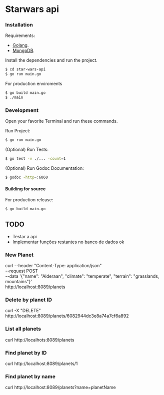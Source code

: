 # Starwars api


### Installation

Requirements:

- [Golang](https://golang.org.dl/).
- [MongoDB](https://mongodb.com).

Install the dependencies and run the project.

```sh
$ cd star-wars-api
$ go run main.go
```

For production enviroments

```sh
$ go build main.go
$ ./main
```

### Development
Open your favorite Terminal and run these commands.

Run Project:
```sh
$ go run main.go
```

(Optional) Run Tests:
```sh
$ go test -v ./... -count=1
```

(Optional) Run Godoc Documentation:
```sh
$ godoc -http=:6060
```

#### Building for source
For production release:
```sh
$ go build main.go
```

## TODO
* Testar a api
* Implementar funções restantes no banco de dados ok

### New Planet
curl --header "Content-Type: application/json" \
  --request POST \
  --data '{"name": "Alderaan", "climate": "temperate", "terrain": "grasslands, mountains"}' \
  http://localhost:8089/planets

### Delete by planet ID
curl -X "DELETE" http://localhost:8089/planets/6082944dc3e8a74a7cf6a892

### List all planets
curl http://localhots:8089/planets

### Find planet by ID
curl http://localhost:8089/planets/1

### Find planet by name
curl http://localhost:8089/planets?name=planetName

